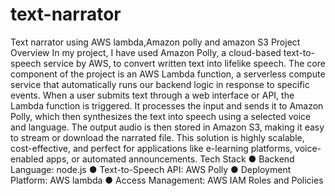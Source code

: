 # text-narrator
Text narrator using AWS lambda,Amazon polly and amazon S3
Project Overview
In my project, I have used Amazon Polly, a cloud-based text-to-speech service by AWS, to convert written text into lifelike speech.
The core component of the project is an AWS Lambda function, a serverless compute service that automatically runs our backend logic in response to specific events.
When a user submits text through a web interface or API, the Lambda function is triggered. It processes the input and sends it to Amazon Polly, which then synthesizes the text into speech using a selected voice and language.
The output audio is then stored in Amazon S3, making it easy to stream or download the narrated file.
This solution is highly scalable, cost-effective, and perfect for applications like e-learning platforms, voice-enabled apps, or automated announcements.
Tech Stack
●	Backend Language: node.js
●	Text-to-Speech API: AWS Polly
●	Deployment Platform: AWS lambda
●	Access Management: AWS IAM Roles and Policies
